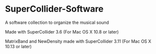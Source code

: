 # SuperCollider-Software

A software collection to organize the musical sound

Made with SuperCollider 3.6 (For Mac OS X 10.8 or later)

MatrixBand and NewDensity made with SuperCollider 3.11 (For Mac OS X 10.13 or later)

